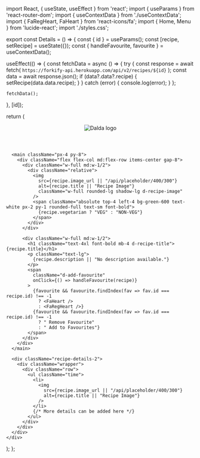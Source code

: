 import React, { useState, useEffect } from 'react';
import { useParams } from 'react-router-dom';
import { useContextData } from './useContextData';
import { FaRegHeart, FaHeart } from 'react-icons/fa';
import { Home, Menu } from 'lucide-react';
import './styles.css';

export const Details = () => {
  const { id } = useParams();
  const [recipe, setRecipe] = useState({});
  const { handleFavourite, favourite } = useContextData();

  useEffect(() => {
    const fetchData = async () => {
      try {
        const response = await fetch(
          `https://forkify-api.herokuapp.com/api/v2/recipes/${id}`
        );
        const data = await response.json();
        if (data?.data?.recipe) {
          setRecipe(data.data.recipe);
        }
      } catch (error) {
        console.log(error);
      }
    };

    fetchData();
  }, [id]);

  return (
    <div className="bg-green-500 min-h-screen text-white">
      <header className="flex justify-between items-center p-4">
        <img src="/api/placeholder/100/50" alt="Dalda logo" className="h-12" />
        <div className="flex gap-4">
          <Home className="w-6 h-6" />
          <Menu className="w-6 h-6" />
        </div>
      </header>
      
      <main className="px-4 py-8">
        <div className="flex flex-col md:flex-row items-center gap-8">
          <div className="w-full md:w-1/2">
            <div className="relative">
              <img
                src={recipe.image_url || "/api/placeholder/400/300"}
                alt={recipe.title || "Recipe Image"}
                className="w-full rounded-lg shadow-lg d-recipe-image"
              />
              <span className="absolute top-4 left-4 bg-green-600 text-white px-2 py-1 rounded-full text-sm font-bold">
                {recipe.vegetarian ? "VEG" : "NON-VEG"}
              </span>
            </div>
          </div>
          
          <div className="w-full md:w-1/2">
            <h1 className="text-4xl font-bold mb-4 d-recipe-title">{recipe.title}</h1>
            <p className="text-lg">
              {recipe.description || "No description available."}
            </p>
            <span
              className="d-add-favourite"
              onClick={() => handleFavourite(recipe)}
            >
              {favourite && favourite.findIndex(fav => fav.id === recipe.id) !== -1
                ? <FaHeart />
                : <FaRegHeart />}
              {favourite && favourite.findIndex(fav => fav.id === recipe.id) !== -1
                ? " Remove Favourite"
                : " Add to Favourites"}
            </span>
          </div>
        </div>
      </main>

      <div className="recipe-details-2">
        <div className="wrapper">
          <div className="row">
            <ul className="time">
              <li>
                <img
                  src={recipe.image_url || "/api/placeholder/400/300"}
                  alt={recipe.title || "Recipe Image"}
                />
              </li>
              {/* More details can be added here */}
            </ul>
          </div>
        </div>
      </div>
    </div>
  );
};

